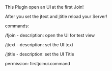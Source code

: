 This Plugin open an UI at the first Join!

After you set the jtext and jtitle reload your Server!

commands:

/fjoin - description: open the UI for test view

/jtext - description: set the UI text

/jtitle - description: set the UI Title

permission: firstjoinui.command
